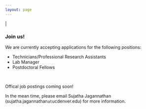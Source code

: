 ```yaml
---
layout: page
---
```

|

### Join us!
We are currently accepting applications for the following positions:
- Technicians/Professional Research Assistants  
- Lab Manager  
- Postdoctoral Fellows  
<br>

Offical job postings coming soon!

In the mean time, please email Sujatha Jagannathan (sujatha.jagannathan`at`ucdenver.edu) for more information. 
